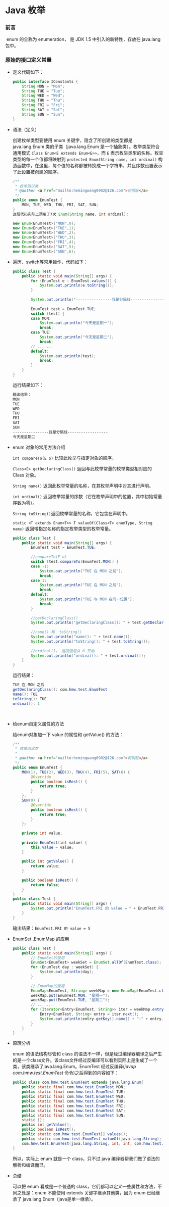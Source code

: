 # Java 枚举    

### 前言  

​	enum 的全称为 enumeration， 是 JDK 1.5  中引入的新特性，存放在 java.lang 包中。

### 原始的接口定义常量

- 定义代码如下：

  ```java
  public interface IConstants {
      String MON = "Mon";
      String TUE = "Tue";
      String WED = "Wed";
      String THU = "Thu";
      String FRI = "Fri";
      String SAT = "Sat";
      String SUN = "Sun";
  }
  ```

- 语法（定义）

  创建枚举类型要使用 enum 关键字，隐含了所创建的类型都是 java.lang.Enum 类的子类（java.lang.Enum 是一个抽象类）。枚举类型符合通用模式 `Class Enum<E extends Enum<E>>`，而 `E` 表示枚举类型的名称。枚举类型的每一个值都将映射到 `protected Enum(String name, int ordinal)` 构造函数中，在这里，每个值的名称都被转换成一个字符串，并且序数设置表示了此设置被创建的顺序。

  ```java
  /**
   * 枚举测试类
   * @author <a href="mailto:hemingwang0902@126.com">何明旺</a>
   */
  public enum EnumTest {
      MON, TUE, WED, THU, FRI, SAT, SUN;
  }
  这段代码实际上调用了7次 Enum(String name, int ordinal)：

  new Enum<EnumTest>("MON",0);
  new Enum<EnumTest>("TUE",1);
  new Enum<EnumTest>("WED",2);
  new Enum<EnumTest>("THU",3);
  new Enum<EnumTest>("FRI",4);
  new Enum<EnumTest>("SAT",5);
  new Enum<EnumTest>("SUN",6);
  ```

- 遍历、switch等常用操作，代码如下：

  ```java
  public class Test {
      public static void main(String[] args) {
          for (EnumTest e : EnumTest.values()) {
              System.out.println(e.toString());
          }
           
          System.out.println("----------------我是分隔线------------------");
           
          EnumTest test = EnumTest.TUE;
          switch (test) {
          case MON:
              System.out.println("今天是星期一");
              break;
          case TUE:
              System.out.println("今天是星期二");
              break;
          // ... ...
          default:
              System.out.println(test);
              break;
          }
      }
  }
  ```
  运行结果如下：

  ```xml
  输出结果：
  MON
  TUE
  WED
  THU
  FRI
  SAT
  SUN
  ----------------我是分隔线------------------
  今天是星期二
  ```

- enum 对象的常用方法介绍

  `int compareTo(E o)` 比较此枚举与指定对象的顺序。

  `Class<E> getDeclaringClass()` 返回与此枚举常量的枚举类型相对应的 Class 对象。

  `String name()` 返回此枚举常量的名称，在其枚举声明中对其进行声明。

  `int ordinal()` 返回枚举常量的序数（它在枚举声明中的位置，其中初始常量序数为零）。

  `String toString()`返回枚举常量的名称，它包含在声明中。

  `static <T extends Enum<T>> T valueOf(Class<T> enumType, String name)` 返回带指定名称的指定枚举类型的枚举常量。

  ```java
  public class Test {
      public static void main(String[] args) {
          EnumTest test = EnumTest.TUE;
           
          //compareTo(E o)
          switch (test.compareTo(EnumTest.MON)) {
          case -1:
              System.out.println("TUE 在 MON 之前");
              break;
          case 1:
              System.out.println("TUE 在 MON 之后");
              break;
          default:
              System.out.println("TUE 与 MON 在同一位置");
              break;
          }
           
          //getDeclaringClass()
          System.out.println("getDeclaringClass(): " + test.getDeclaringClass().getName());
           
          //name() 和  toString()
          System.out.println("name(): " + test.name());
          System.out.println("toString(): " + test.toString());
           
          //ordinal()， 返回值是从 0 开始
          System.out.println("ordinal(): " + test.ordinal());
      }
  }
  ```

  运行结果：

  ```java
  TUE 在 MON 之后
  getDeclaringClass(): com.hmw.test.EnumTest
  name(): TUE
  toString(): TUE
  ordinal(): 1
  ```

  ​

- 给enum自定义属性的方法

  给enum对象加一下 value 的属性和 getValue() 的方法：

  ```java
  /**
   * 枚举测试类
   * 
   * @author <a href="mailto:hemingwang0902@126.com">何明旺</a>
   */
  public enum EnumTest {
      MON(1), TUE(2), WED(3), THU(4), FRI(5), SAT(6) {
          @Override
          public boolean isRest() {
              return true;
          }
      },
      SUN(0) {
          @Override
          public boolean isRest() {
              return true;
          }
      };
   
      private int value;
   
      private EnumTest(int value) {
          this.value = value;
      }
   
      public int getValue() {
          return value;
      }
   
      public boolean isRest() {
          return false;
      }
  }
  public class Test {
      public static void main(String[] args) {
          System.out.println("EnumTest.FRI 的 value = " + EnumTest.FRI.getValue());
      }
  }
  ```

  输出结果：`EnumTest.FRI 的 value = 5`

- EnumSet ,EnumMap 的应用

  ```java
  public class Test {
      public static void main(String[] args) {
          // EnumSet的使用
          EnumSet<EnumTest> weekSet = EnumSet.allOf(EnumTest.class);
          for (EnumTest day : weekSet) {
              System.out.println(day);
          }
   
          // EnumMap的使用
          EnumMap<EnumTest, String> weekMap = new EnumMap(EnumTest.class);
          weekMap.put(EnumTest.MON, "星期一");
          weekMap.put(EnumTest.TUE, "星期二");
          // ... ...
          for (Iterator<Entry<EnumTest, String>> iter = weekMap.entrySet().iterator(); iter.hasNext();) {
              Entry<EnumTest, String> entry = iter.next();
              System.out.println(entry.getKey().name() + ":" + entry.getValue());
          }
      }
  }  
  ```

- 原理分析

  enum 的语法结构尽管和 class 的语法不一样，但是经过编译器编译之后产生的是一个class文件。该class文件经过反编译可以看到实际上是生成了一个类，该类继承了java.lang.Enum<E>。EnumTest 经过反编译(*javap com.hmw.test.EnumTest* 命令)之后得到的内容如下：

  ```java
  public class com.hmw.test.EnumTest extends java.lang.Enum{
      public static final com.hmw.test.EnumTest MON;
      public static final com.hmw.test.EnumTest TUE;
      public static final com.hmw.test.EnumTest WED;
      public static final com.hmw.test.EnumTest THU;
      public static final com.hmw.test.EnumTest FRI;
      public static final com.hmw.test.EnumTest SAT;
      public static final com.hmw.test.EnumTest SUN;
      static {};
      public int getValue();
      public boolean isRest();
      public static com.hmw.test.EnumTest[] values();
      public static com.hmw.test.EnumTest valueOf(java.lang.String);
      com.hmw.test.EnumTest(java.lang.String, int, int, com.hmw.test.EnumTest);
  }
  ```

  所以，实际上 enum 就是一个 class，只不过 java 编译器帮我们做了语法的解析和编译而已。

- 总结  

  可以把 enum 看成是一个普通的 class，它们都可以定义一些属性和方法，不同之处是：enum 不能使用 extends 关键字继承其他类，因为 enum 已经继承了 java.lang.Enum（java是单一继承）。


